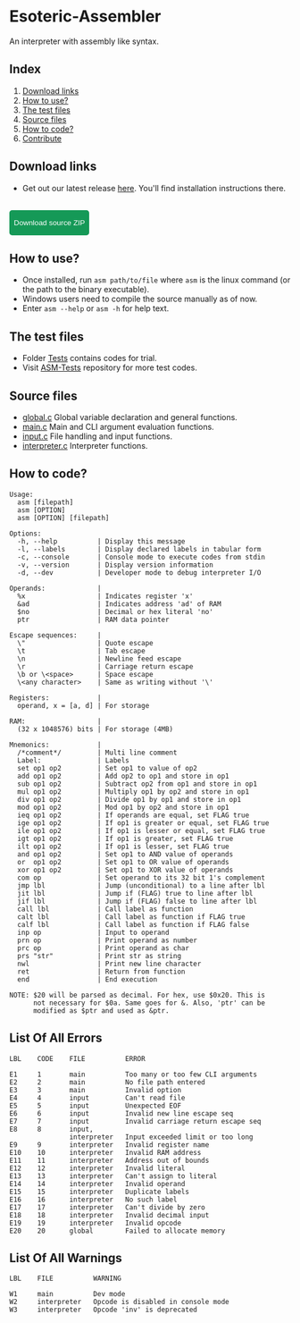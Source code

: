 # Esoteric-Assembler
An interpreter with assembly like syntax.

## Index
1. [Download links](#download-links)
2. [How to use?](#how-to-use)
3. [The test files](#the-test-files)
4. [Source files](#source-files)
5. [How to code?](#how-to-code)
6. [Contribute](https://github.com/AvirukBasak/Esoteric-Assembler/blob/main/docs/CONTRIBUTE.md)

## Download links
- Get out our latest release [here](https://github.com/avirukbasak/Esoteric-Assembler/releases/tag/v2021.3.10). You'll find installation instructions there.
<br>
<a href = "https://github.com/avirukbasak/Esoteric-Assembler/archive/main.zip" style = "text-decoration: none">
	<button id = "download" onclick = "document.getElementById('download').style.backgroundColor='#FFFFFF'; document.getElementById('download').style.color='#159957';" style = "color: white; height: 45px; background-color: #159957; border: 2px #159957 solid; border-color: #159957; border-radius: 5px;">
		Download source ZIP
	</button>
</a>

## How to use?
- Once installed, run `asm path/to/file` where `asm` is the linux command (or the path to the binary executable).
- Windows users need to compile the source manually as of now.
- Enter `asm --help` or `asm -h` for help text.

## The test files
- Folder [Tests](https://github.com/AvirukBasak/Esoteric-Assembler/tree/main/Tests) contains codes for trial.
- Visit [ASM-Tests](https://github.com/AvirukBasak/ASM-Tests) repository for more test codes.

## Source files
- [global.c](https://github.com/AvirukBasak/Esoteric-Assembler/blob/main/src/global.c) Global variable declaration and general functions.
- [main.c](https://github.com/AvirukBasak/Esoteric-Assembler/blob/main/src/main.c) Main and CLI argument evaluation functions.
- [input.c](https://github.com/AvirukBasak/Esoteric-Assembler/blob/main/src/input.c) File handling and input functions.
- [interpreter.c](https://github.com/AvirukBasak/Esoteric-Assembler/blob/main/src/interpreter.c) Interpreter functions.

## How to code?
```
Usage:
  asm [filepath]
  asm [OPTION]
  asm [OPTION] [filepath]

Options:
  -h, --help          | Display this message
  -l, --labels        | Display declared labels in tabular form
  -c, --console       | Console mode to execute codes from stdin
  -v, --version       | Display version information
  -d, --dev           | Developer mode to debug interpreter I/O

Operands:             |
  %x                  | Indicates register 'x'
  &ad                 | Indicates address 'ad' of RAM
  $no                 | Decimal or hex literal 'no'
  ptr                 | RAM data pointer

Escape sequences:     |
  \"                  | Quote escape
  \t                  | Tab escape
  \n                  | Newline feed escape
  \r                  | Carriage return escape
  \b or \<space>      | Space escape
  \<any character>    | Same as writing without '\'

Registers:            |
  operand, x = [a, d] | For storage

RAM:                  |
  (32 x 1048576) bits | For storage (4MB)

Mnemonics:            |
  /*comment*/         | Multi line comment
  Label:              | Labels
  set op1 op2         | Set op1 to value of op2
  add op1 op2         | Add op2 to op1 and store in op1
  sub op1 op2         | Subtract op2 from op1 and store in op1
  mul op1 op2         | Multiply op1 by op2 and store in op1
  div op1 op2         | Divide op1 by op1 and store in op1
  mod op1 op2         | Mod op1 by op2 and store in op1
  ieq op1 op2         | If operands are equal, set FLAG true
  ige op1 op2         | If op1 is greater or equal, set FLAG true
  ile op1 op2         | If op1 is lesser or equal, set FLAG true
  igt op1 op2         | If op1 is greater, set FLAG true
  ilt op1 op2         | If op1 is lesser, set FLAG true
  and op1 op2         | Set op1 to AND value of operands
  or  op1 op2         | Set op1 to OR value of operands
  xor op1 op2         | Set op1 to XOR value of operands
  com op              | Set operand to its 32 bit 1's complement
  jmp lbl             | Jump (unconditional) to a line after lbl
  jit lbl             | Jump if (FLAG) true to line after lbl
  jif lbl             | Jump if (FLAG) false to line after lbl
  call lbl            | Call label as function
  calt lbl            | Call label as function if FLAG true
  calf lbl            | Call label as function if FLAG false
  inp op              | Input to operand
  prn op              | Print operand as number
  prc op              | Print operand as char
  prs "str"           | Print str as string
  nwl                 | Print new line character
  ret                 | Return from function
  end                 | End execution

NOTE: $20 will be parsed as decimal. For hex, use $0x20. This is
      not necessary for $0a. Same goes for &. Also, 'ptr' can be
      modified as $ptr and used as &ptr.
```

## List Of All Errors
```
LBL    CODE    FILE          ERROR

E1     1       main          Too many or too few CLI arguments
E2     2       main          No file path entered
E3     3       main          Invalid option
E4     4       input         Can't read file
E5     5       input         Unexpected EOF
E6     6       input         Invalid new line escape seq
E7     7       input         Invalid carriage return escape seq
E8     8       input, 
               interpreter   Input exceeded limit or too long
E9     9       interpreter   Invalid register name
E10    10      interpreter   Invalid RAM address
E11    11      interpreter   Address out of bounds
E12    12      interpreter   Invalid literal
E13    13      interpreter   Can't assign to literal
E14    14      interpreter   Invalid operand
E15    15      interpreter   Duplicate labels
E16    16      interpreter   No such label
E17    17      interpreter   Can't divide by zero
E18    18      interpreter   Invalid decimal input
E19    19      interpreter   Invalid opcode
E20    20      global        Failed to allocate memory
```

## List Of All Warnings
``` 
LBL    FILE          WARNING

W1     main          Dev mode
W2     interpreter   Opcode is disabled in console mode
W3     interpreter   Opcode 'inv' is deprecated

```
